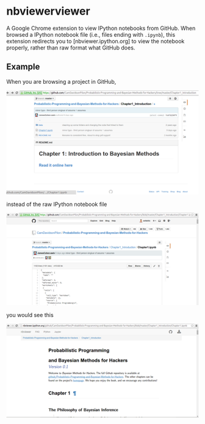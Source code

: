 # nbviewerviewer

A Google Chrome extension to view IPython notebooks from GitHub. When browsed a
IPython notebook file (i.e., files ending with `.ipynb`), this extension
redirects you to [nbviewer.ipython.org] to view the notebook properly, rather
than raw format what GitHub does.

## Example

When you are browsing a project in GitHub,

![](img/main.png)

instead of the raw IPython notebook file

![](img/before.png)

you would see this

![](img/after.png)
